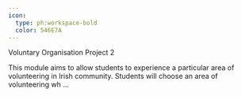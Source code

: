 ```yaml
---
icon:
  type: ph:workspace-bold
  color: 546E7A
---
```

Voluntary Organisation Project 2

This module aims to allow students to experience a particular area of volunteering in Irish community. Students will choose an area of volunteering wh ... 
